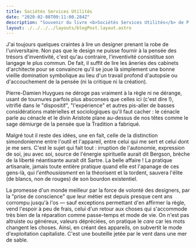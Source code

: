 ```yaml
---
title: Sociétés Services Utilités
date: "2020-02-08T09:11:00.284Z"
description: "Souvenir du livre <b>Sociétés Services Utilités</b> de P.-D Huygue"
layout: ./../../../layouts/blogPost.layout.astro
---
```


J'ai toujours quelques craintes à lire un designer prenant la robe de l'universitaire. Non pas que le design ne puisse fournir à la pensée des trésors d'inventivité, c'est qu'au contraire, l'inventivité consistitue son langage le plus commun. De fait, il suffit de lire les âneries des cabinets d'architecte pour se convaincre qu'il se joue là simplement une bonne vieille domination symbolique au lieu d'un travail profond d'autopsie ou d'accouchement de la pensée (ni la critique ni la création).

Pierre-Damien Huygues ne déroge pas vraiment à la règle ni ne dérange, usant de tournures parfois plus absconses que celles ici (c'est dire !), vitrifié dans le "dispositif", "l'expérience" et autres pis-aller de basses considérations matérielles et sociologiques qu'il faut cacher : le cénacle parle au cénacle et le divin Aristote plane au-dessus de nos têtes comme le sage démiurge de la pensée que la Tradition a fabriqué.

Malgré tout il reste des idées, une en fait, celle de la distinction simondonienne entre l'outil et l'appareil, entre celui qui me sert et celui dont je me sers. C'est le sujet qui fait tout : irruption de l'autonomie, expression de soi, jeu avec soi, source de l'énergie spirituelle aurait dit Bergson, brèche de la liberté néantisante aurait dit Sartre. La belle affaire ! La pratique artisanale, jamais toute entière pratique quand elle est l'apanage de ces gens-là, qui _l'enthousiasment_ en la théorisent et la tordent, sauvera l'élite (de blancs, non de rouges) de son bourdon existentiel.

La promesse d'un monde meilleur par la force de volonté des designers, par la "prise de conscience" que leur métier est depuis presque cent ans corrompu jusqu'à l'os — sauf exceptions permettant d'en affirmer la règle, vend l'espoir à peu de frais, celui d'un retour aux choses qui s'accommode très bien de la réparation comme passe-temps et mode de vie. On n'est pas altruiste ou généreux, valeurs dépréciées, on pratique le _care_ car les mots changent les choses. Ainsi, en créant des appareils, on subvertit le mode d'exploitation capitaliste. C'est une bouteille jetée par le vent dans une mer de sable.
